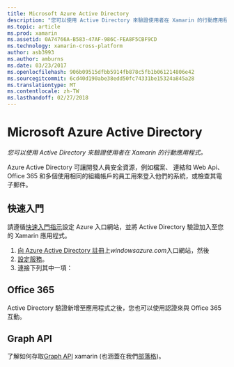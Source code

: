 ```yaml
---
title: Microsoft Azure Active Directory
description: "您可以使用 Active Directory 來驗證使用者在 Xamarin 的行動應用程式。"
ms.topic: article
ms.prod: xamarin
ms.assetid: 0A74766A-B583-47AF-986C-FEA8F5CBF9CD
ms.technology: xamarin-cross-platform
author: asb3993
ms.author: amburns
ms.date: 03/23/2017
ms.openlocfilehash: 906b09515dfbb5914fb878c5fb1b061214806e42
ms.sourcegitcommit: 6cd40d190abe38edd50fc74331be15324a845a28
ms.translationtype: MT
ms.contentlocale: zh-TW
ms.lasthandoff: 02/27/2018
---
```

# <a name="microsoft-azure-active-directory"></a>Microsoft Azure Active Directory

_您可以使用 Active Directory 來驗證使用者在 Xamarin 的行動應用程式。_


Azure Active Directory 可讓開發人員安全資源，例如檔案、 連結和 Web Api、 Office 365 和多個使用相同的組織帳戶的員工用來登入他們的系統，或檢查其電子郵件。

## <a name="getting-started"></a>快速入門

請遵循[快速入門指示](~/cross-platform/data-cloud/active-directory/get-started/index.md)設定 Azure 入口網站，並將 Active Directory 驗證加入至您的 Xamarin 應用程式。

1. [向 Azure Active Directory 註冊](~/cross-platform/data-cloud/active-directory/get-started/register.md)上*windowsazure.com*入口網站，然後
2. [設定服務](~/cross-platform/data-cloud/active-directory/get-started/configure.md)。
3. 連接下列其中一項：

## <a name="office-365"></a>Office 365

Active Directory 驗證新增至應用程式之後，您也可以使用認證來與 Office 365 互動。

## <a name="graph-api"></a>Graph API

了解如何存取[Graph API](~/cross-platform/data-cloud/active-directory/graph.md) xamarin (也涵蓋在我們[部落格](http://blog.xamarin.com/authenticate-xamarin-mobile-apps-using-azure-active-directory/))。


